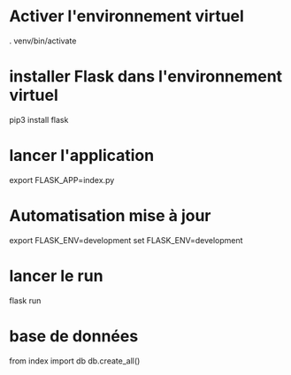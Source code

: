 # Activer l'environnement virtuel
. venv/bin/activate

# installer Flask dans l'environnement virtuel
pip3 install flask

# lancer l'application
export FLASK_APP=index.py

# Automatisation mise à jour 
export FLASK_ENV=development
set FLASK_ENV=development

# lancer le run
flask run

# base de données 
from index import db
db.create_all()

